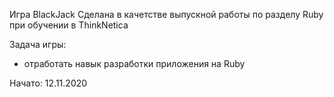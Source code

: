 Игра BlackJack
Сделана в качетстве выпускной работы по разделу Ruby при обучении в ThinkNetica

Задача игры: 
- отработать навык разработки приложения на Ruby 

Начато: 12.11.2020